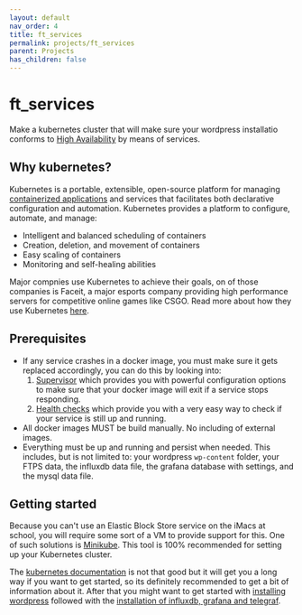 ```yaml
---
layout: default
nav_order: 4
title: ft_services
permalink: projects/ft_services
parent: Projects
has_children: false
---
```


# ft_services

Make a kubernetes cluster that will make sure your wordpress installatio
conforms to [High Availability](https://en.wikipedia.org/wiki/High_availability)
by means of services.

## Why kubernetes?

Kubernetes is a portable, extensible, open-source platform for managing
[containerized applications](https://www.ibm.com/cloud/learn/containerization)
and services that facilitates both declarative configuration and automation.
Kubernetes provides a platform to configure, automate, and manage:

- Intelligent and balanced scheduling of containers
- Creation, deletion, and movement of containers
- Easy scaling of containers
- Monitoring and self-healing abilities

Major compnies use Kubernetes to achieve their goals, on of those companies is
Faceit, a major esports company providing high performance servers for
competitive online games like CSGO. Read more about how they use Kubernetes
[here](https://cloud.google.com/customers/faceit/).

## Prerequisites

- If any service crashes in a docker image, you must make sure it gets replaced
accordingly, you can do this by looking into:
    1. [Supervisor](https://blog.trifork.com/2014/03/11/using-supervisor-with-docker-to-manage-processes-supporting-image-inheritance/)
    which provides you with powerful configuration options to make sure that your
    docker image will exit if a service stops responding.
    2. [Health checks](https://blog.couchbase.com/docker-health-check-keeping-containers-healthy/)
    which provide you with a very easy way to check if your service is still up
    and running.
- All docker images MUST be build manually. No including of external images.
- Everything must be up and running and persist when needed. This includes, but
is not limited to: your wordpress `wp-content` folder, your FTPS data, the
influxdb data file, the grafana database with settings, and the mysql data file.

## Getting started

Because you can't use an Elastic Block Store service on the iMacs at school, you
will require some sort of a VM to provide support for this. One of such
solutions is [Minikube](https://kubernetes.io/docs/setup/learning-environment/minikube/).
This tool is 100% recommended for setting up your Kubernetes cluster.

The [kubernetes documentation](https://kubernetes.io/docs/tutorials/kubernetes-basics/)
is not that good but it will get you a long way if you want to get started, so
its definitely recommended to get a bit of information about it. After that you
might want to get started with [installing wordpress](https://kubernetes.io/docs/tutorials/stateful-application/mysql-wordpress-persistent-volume/)
followed with the [installation of influxdb, grafana and telegraf](https://octoperf.com/blog/2019/09/19/kraken-kubernetes-influxdb-grafana-telegraf/).
